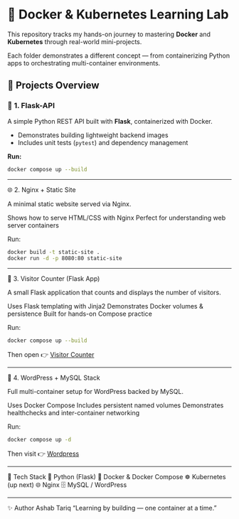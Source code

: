 # 🐳 Docker & Kubernetes Learning Lab

This repository tracks my hands-on journey to mastering **Docker** and **Kubernetes** through real-world mini-projects.  

Each folder demonstrates a different concept — from containerizing Python apps to orchestrating multi-container environments.

## 🧩 **Projects Overview**

### 🧱 **1. Flask-API**

A simple Python REST API built with **Flask**, containerized with Docker.  

- Demonstrates building lightweight backend images  
- Includes unit tests (`pytest`) and dependency management  

**Run:**

~~~bash
docker compose up --build
~~~

---

🌐 2. Nginx + Static Site

A minimal static website served via Nginx.

Shows how to serve HTML/CSS with Nginx
Perfect for understanding web server containers

Run:

~~~bash
docker build -t static-site .
docker run -d -p 8080:80 static-site
~~~

---

👥 3. Visitor Counter (Flask App)

A small Flask application that counts and displays the number of visitors.

Uses Flask templating with Jinja2
Demonstrates Docker volumes & persistence
Built for hands-on Compose practice

Run:

~~~bash
docker compose up --build
~~~

Then open 👉 [Visitor Counter](http://localhost:8080)

---

📰 4. WordPress + MySQL Stack

Full multi-container setup for WordPress backed by MySQL.

Uses Docker Compose
Includes persistent named volumes
Demonstrates healthchecks and inter-container networking

Run:

~~~bash
docker compose up -d
~~~

Then visit 👉 [Wordpress](http://localhost:8080)

---

🧠 Tech Stack
  🐍 Python (Flask)
  🐳 Docker & Docker Compose
  ☸️ Kubernetes (up next)
  🌐 Nginx
  🗄️ MySQL / WordPress

 ---
  ✨ Author
Ashab Tariq
“Learning by building — one container at a time.”
